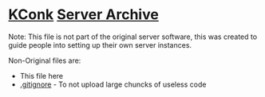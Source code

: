 # [KConk](https://github.com/Kconk-Game) [Server Archive](https://github.com/Kconk-Game/ServerArchive)

Note: This file is not part of the original server software,
this was created to guide people into setting up their own server instances.

Non-Original files are:

- This file here
- [.gitignore](./.gitignore) - To not upload large chuncks of useless code
